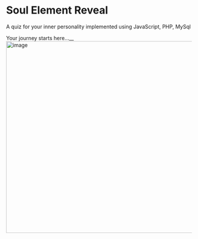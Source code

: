# Soul Element Reveal
A quiz for your inner personality implemented using JavaScript, PHP, MySql

Your journey starts here...__
<img width="520" alt="image" src="https://user-images.githubusercontent.com/77949726/180326695-543d0175-6933-48d7-8ab0-53f904ed00e3.png">
